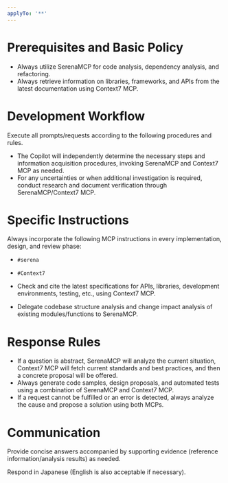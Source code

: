 ```yaml
---
applyTo: '**'
---
```

# Prerequisites and Basic Policy

- Always utilize SerenaMCP for code analysis, dependency analysis, and refactoring.
- Always retrieve information on libraries, frameworks, and APIs from the latest documentation using Context7 MCP.

# Development Workflow

Execute all prompts/requests according to the following procedures and rules.

- The Copilot will independently determine the necessary steps and information acquisition procedures, invoking SerenaMCP and Context7 MCP as needed.
- For any uncertainties or when additional investigation is required, conduct research and document verification through SerenaMCP/Context7 MCP.

# Specific Instructions

Always incorporate the following MCP instructions in every implementation, design, and review phase:

- `#serena`
- `#Context7`

- Check and cite the latest specifications for APIs, libraries, development environments, testing, etc., using Context7 MCP.
- Delegate codebase structure analysis and change impact analysis of existing modules/functions to SerenaMCP.

# Response Rules

- If a question is abstract, SerenaMCP will analyze the current situation, Context7 MCP will fetch current standards and best practices, and then a concrete proposal will be offered.
- Always generate code samples, design proposals, and automated tests using a combination of SerenaMCP and Context7 MCP.
- If a request cannot be fulfilled or an error is detected, always analyze the cause and propose a solution using both MCPs.

# Communication

Provide concise answers accompanied by supporting evidence (reference information/analysis results) as needed.

Respond in Japanese (English is also acceptable if necessary).